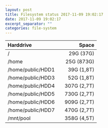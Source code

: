 ```yaml
---
layout: post
title: Filesystem status 2017-11-09 19:02:17
date: 2017-11-09 19:02:17
excerpt_separator: ""
categories: file-system
---
```

Harddrive| | Space
:--- | --- | ---:
/ |    | 29G (37G)
/home |    | 25G (873G)
/home/public/HDD1 |    | 39G (1,8T)
/home/public/HDD3 |    | 52G (1,8T)
/home/public/HDD4 |    | 307G (2,7T)
/home/public/HDD5 |    | 730G (2,7T)
/home/public/HDD6 |    | 909G (2,7T)
/home/public/HDD7 |    | 470G (2,7T)
/mnt/pool |    | 358G (4,5T)
